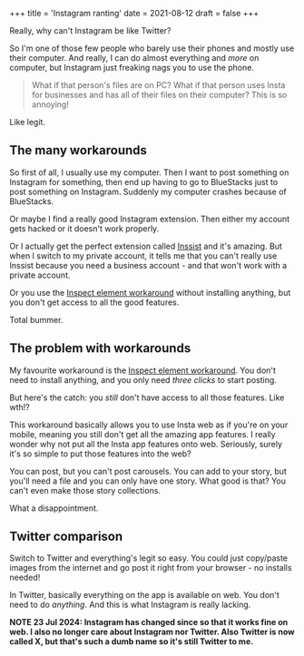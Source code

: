 +++
title = 'Instagram ranting'
date = 2021-08-12
draft = false
+++

<!-- meta:
- title: Instagram ranting
- template: archive
- date: 12. August 2021
- tags: features, public, instagram, rants
- img-header: https://i.imgur.com/R8jDPFS.jpg
- img-alt: Photo by NordWood Themes on Unsplash
  
-->

Really, why can't Instagram be like Twitter?

So I'm one of those few people who barely use their phones and mostly use their computer. And really, I can do almost everything and _more_ on computer, but Instagram just freaking nags you to use the phone.

> What if that person's files are on PC? What if that person uses Insta for businesses and has all of their files on their computer? This is so annoying!

Like legit.

## The many workarounds

So first of all, I usually use my computer. Then I want to post something on Instagram for something, then end up having to go to BlueStacks just to post something on Instagram. Suddenly my computer crashes because of BlueStacks.

Or maybe I find a really good Instagram extension. Then either my account gets hacked or it doesn't work properly.

Or I actually get the perfect extension called [Inssist](https://inssist.com) and it's amazing. But when I switch to my private account, it tells me that you can't really use Inssist because you need a business account - and that won't work with a private account.

Or you use the [Inspect element workaround](../insta-web) without installing anything, but you don't get access to all the good features.

Total bummer.

## The problem with workarounds

My favourite workaround is the [Inspect element workaround](../insta-web). You don't need to install anything, and you only need _three clicks_ to start posting.

But here's the catch: you _still_ don't have access to all those features. Like wth!?

This workaround basically allows you to use Insta web as if you're on your mobile, meaning you still don't get all the amazing app features. I really wonder why not put all the Insta app features onto web. Seriously, surely it's so simple to put those features into the web?

You can post, but you can't post carousels. You can add to your story, but you'll need a file and you can only have one story. What good is that? You can't even make those story collections.

What a disappointment.

## Twitter comparison

Switch to Twitter and everything's legit so easy. You could just copy/paste images from the internet and go post it right from your browser - no installs needed!

In Twitter, basically everything on the app is available on web. You don't need to do _anything_. And this is what Instagram is really lacking.

**NOTE 23 Jul 2024: Instagram has changed since so that it works fine on web. I also no longer care about Instagram nor Twitter. Also Twitter is now called X, but that's such a dumb name so it's still Twitter to me.**
